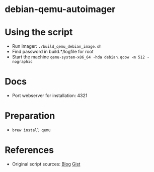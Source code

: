 # debian-qemu-autoimager

# Using the script
- Run imager: `./build_qemu_debian_image.sh`
- Find password in build.*/logfile for root
- Start the machine ``` qemu-system-x86_64 -hda debian.qcow -m 512 -nographic ```

# Docs
- Port webserver for installation: 4321

# Preparation
- `brew install qemu`

# References
- Original script sources: [Blog](https://sigmaris.info/blog/2019/04/automating-debian-install-qemu/) [Gist](https://gist.github.com/sigmaris/dc1883f782d1ff5d74252bebf852ec50)

